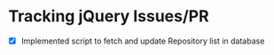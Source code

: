 # Tracking jQuery Issues/PR 

- [x] Implemented script to fetch and update Repository list in database
